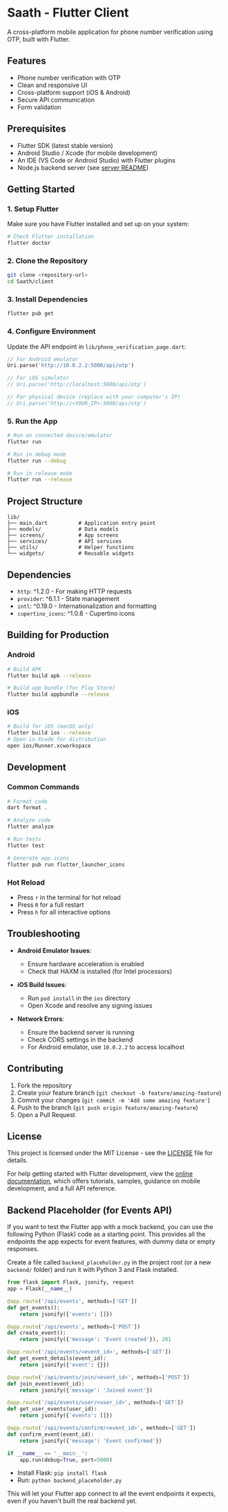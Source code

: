 # Saath - Flutter Client

A cross-platform mobile application for phone number verification using OTP, built with Flutter.

## Features

- Phone number verification with OTP
- Clean and responsive UI
- Cross-platform support (iOS & Android)
- Secure API communication
- Form validation

## Prerequisites

- Flutter SDK (latest stable version)
- Android Studio / Xcode (for mobile development)
- An IDE (VS Code or Android Studio) with Flutter plugins
- Node.js backend server (see [server README](../server/README.md))

## Getting Started

### 1. Setup Flutter

Make sure you have Flutter installed and set up on your system:

```bash
# Check Flutter installation
flutter doctor
```

### 2. Clone the Repository

```bash
git clone <repository-url>
cd Saath/client
```

### 3. Install Dependencies

```bash
flutter pub get
```

### 4. Configure Environment

Update the API endpoint in `lib/phone_verification_page.dart`:

```dart
// For Android emulator
Uri.parse('http://10.0.2.2:5000/api/otp')

// For iOS simulator
// Uri.parse('http://localhost:5000/api/otp')

// For physical device (replace with your computer's IP)
// Uri.parse('http://<YOUR_IP>:5000/api/otp')
```

### 5. Run the App

```bash
# Run on connected device/emulator
flutter run

# Run in debug mode
flutter run --debug

# Run in release mode
flutter run --release
```

## Project Structure

```
lib/
├── main.dart          # Application entry point
├── models/            # Data models
├── screens/           # App screens
├── services/          # API services
├── utils/             # Helper functions
└── widgets/           # Reusable widgets
```

## Dependencies

- `http`: ^1.2.0 - For making HTTP requests
- `provider`: ^6.1.1 - State management
- `intl`: ^0.19.0 - Internationalization and formatting
- `cupertino_icons`: ^1.0.8 - Cupertino icons

## Building for Production

### Android
```bash
# Build APK
flutter build apk --release

# Build app bundle (for Play Store)
flutter build appbundle --release
```

### iOS
```bash
# Build for iOS (macOS only)
flutter build ios --release
# Open in Xcode for distribution
open ios/Runner.xcworkspace
```

## Development

### Common Commands

```bash
# Format code
dart format .

# Analyze code
flutter analyze

# Run tests
flutter test

# Generate app icons
flutter pub run flutter_launcher_icons
```

### Hot Reload

- Press `r` in the terminal for hot reload
- Press `R` for a full restart
- Press `h` for all interactive options

## Troubleshooting

- **Android Emulator Issues**:
  - Ensure hardware acceleration is enabled
  - Check that HAXM is installed (for Intel processors)

- **iOS Build Issues**:
  - Run `pod install` in the `ios` directory
  - Open Xcode and resolve any signing issues

- **Network Errors**:
  - Ensure the backend server is running
  - Check CORS settings in the backend
  - For Android emulator, use `10.0.2.2` to access localhost

## Contributing

1. Fork the repository
2. Create your feature branch (`git checkout -b feature/amazing-feature`)
3. Commit your changes (`git commit -m 'Add some amazing feature'`)
4. Push to the branch (`git push origin feature/amazing-feature`)
5. Open a Pull Request

## License

This project is licensed under the MIT License - see the [LICENSE](../LICENSE) file for details.

For help getting started with Flutter development, view the
[online documentation](https://docs.flutter.dev/), which offers tutorials,
samples, guidance on mobile development, and a full API reference.

## Backend Placeholder (for Events API)

If you want to test the Flutter app with a mock backend, you can use the following Python (Flask) code as a starting point. This provides all the endpoints the app expects for event features, with dummy data or empty responses.

Create a file called `backend_placeholder.py` in the project root (or a new `backend/` folder) and run it with Python 3 and Flask installed.

```python
from flask import Flask, jsonify, request
app = Flask(__name__)

@app.route('/api/events', methods=['GET'])
def get_events():
    return jsonify({'events': []})

@app.route('/api/events', methods=['POST'])
def create_event():
    return jsonify({'message': 'Event created'}), 201

@app.route('/api/events/<event_id>', methods=['GET'])
def get_event_details(event_id):
    return jsonify({'event': {}})

@app.route('/api/events/join/<event_id>', methods=['POST'])
def join_event(event_id):
    return jsonify({'message': 'Joined event'})

@app.route('/api/events/user/<user_id>', methods=['GET'])
def get_user_events(user_id):
    return jsonify({'events': []})

@app.route('/api/events/confirm/<event_id>', methods=['GET'])
def confirm_event(event_id):
    return jsonify({'message': 'Event confirmed'})

if __name__ == '__main__':
    app.run(debug=True, port=5000)
```

- Install Flask: `pip install flask`
- Run: `python backend_placeholder.py`

This will let your Flutter app connect to all the event endpoints it expects, even if you haven't built the real backend yet.

